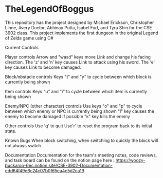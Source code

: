 # TheLegendOfBoggus

This repository has the project designed by Michael Erickson, Christopher Linne, Avery Doctor, Abhinay Putta, Isabel Furl, and Tyra Shin for the CSE 3902 class. This project implements the first dungeon in the original Legend of Zelda game using C#

Current Controls 

Player controls
Arrow and "wasd" keys move Link and change his facing direction.
The 'z' and 'n' key causes Link to attack using his sword.
The 'e' key causes Link to become damaged.

Block/obstacle controls
Keys "t" and "y" to cycle between which block is currently being shown 

Item controls
Keys "u" and "i" to cycle between which item is currently being shown

Enemy/NPC (other character) controls
Use keys "o" and "p" to cycle between which enemy or NPC is currently being shown 
"l" key causes the enemy to become damaged if possible
"k" key kills the enemy

Other controls
Use 'q' to quit 
Use'r' to reset the program back to its initial state.

Known Bugs
When block switching, when switching to quickly the block will not always switch

Documentation
Documentation for the team's meeting notes, code reviews, and task board can be found on the notion page here : https://woozy-buckaroo-6ec.notion.site/CSE-3902-Documentation-edd64f49e6c24c07b0f65ea4e5d2ca19
